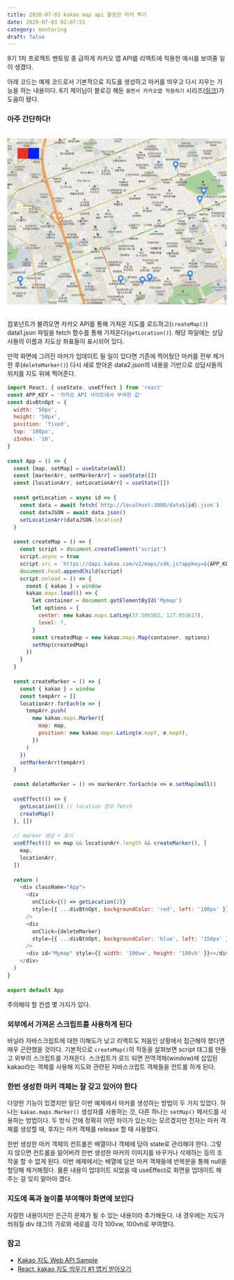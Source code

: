 ```yaml
---
title: 2020-07-03 kakao map api 활용한 마커 찍기
date: 2020-07-03 02:07:51
category: mentoring
draft: false
---
```


9기 1차 프로젝트 멘토링 중 급하게 카카오 맵 API를 리액트에 적용한 예시를 보여줄 일이 생겼다.

아래 코드는 예제 코드로서 기본적으로 지도를 생성하고 마커를 띄우고 다시 지우는 기능을 하는 내용이다. 6기 제이님이 블로깅 해둔 `울면서 카카오맵 적용하기` 시리즈([링크](https://velog.io/@bearsjelly/React-kakao-%EC%A7%80%EB%8F%84-%EB%9D%84%EC%9A%B0%EA%B8%B0-1-%EC%95%B1%ED%82%A4-%EB%B0%9B%EC%95%84%EC%98%A4%EA%B8%B0))가 도움이 됐다.

### 아주 간단하다!

<br>

<div><img src="./images/070301.png" /></div>

<br>

컴포넌트가 불려오면 카카오 API를 통해 가져온 지도를 로드하고(`createMap()`) data1.json 파일을 fetch 함수를 통해 가져온다(`getLocation()`). 해당 파일에는 상담사들의 이름과 지도상 좌표들이 표시되어 있다.

만약 화면에 그려진 마커가 업데이트 될 일이 있다면 기존에 찍어뒀던 마커를 전부 제거한 후(`deleteMarker()`) 다시 새로 받아온 data2.json의 내용을 기반으로 상담사들의 위치를 지도 위에 찍어준다.

```js
import React, { useState, useEffect } from 'react'
const APP_KEY = '카카오 API 사이트에서 부여한 값'
const divBtnOpt = {
  width: '50px',
  height: '50px',
  position: 'fixed',
  top: '100px',
  zIndex: '10',
}

const App = () => {
  const [map, setMap] = useState(null)
  const [markerArr, setMarkerArr] = useState([])
  const [locationArr, setLocationArr] = useState([])

  const getLocation = async id => {
    const data = await fetch(`http://localhost:3000/data${id}.json`)
    const dataJSON = await data.json()
    setLocationArr(dataJSON.location)
  }

  const createMap = () => {
    const script = document.createElement('script')
    script.async = true
    script.src = `https://dapi.kakao.com/v2/maps/sdk.js?appkey=${APP_KEY}&autoload=false`
    document.head.appendChild(script)
    script.onload = () => {
      const { kakao } = window
      kakao.maps.load(() => {
        let container = document.getElementById('Mymap')
        let options = {
          center: new kakao.maps.LatLng(37.506502, 127.053617),
          level: 7,
        }
        const createdMap = new kakao.maps.Map(container, options)
        setMap(createdMap)
      })
    }
  }

  const createMarker = () => {
    const { kakao } = window
    const tempArr = []
    locationArr.forEach(e => {
      tempArr.push(
        new kakao.maps.Marker({
          map: map,
          position: new kakao.maps.LatLng(e.mapY, e.mapX),
        })
      )
    })
    setMarkerArr(tempArr)
  }

  const deleteMarker = () => markerArr.forEach(e => e.setMap(null))

  useEffect(() => {
    getLocation(1) // location 정보 fetch
    createMap()
  }, [])

  // marker 생성 + 표시
  useEffect(() => map && locationArr.length && createMarker(), [
    map,
    locationArr,
  ])

  return (
    <div className="App">
      <div
        onClick={() => getLocation(2)}
        style={{ ...divBtnOpt, backgroundColor: 'red', left: '100px' }}
      />
      <div
        onClick={deleteMarker}
        style={{ ...divBtnOpt, backgroundColor: 'blue', left: '150px' }}
      />
      <div id="Mymap" style={{ width: '100vw', height: '100vh' }}></div>
    </div>
  )
}

export default App
```

주의해야 할 컨셉 몇 가지가 있다.

### 외부에서 가져온 스크립트를 사용하게 된다

바닐라 자바스크립트에 대한 이해도가 낮고 리액트도 처음인 상황에서 접근해야 했다면 매우 곤란했을 것이다. 기본적으로 `createMap()`의 작동을 살펴보면 script 태그를 만들고 외부의 스크립트를 가져온다. 스크립트가 로드 되면 전역객체(window)에 삽입된 kakao라는 객체를 사용해 지도와 관련된 자바스크립트 객체들을 컨트롤 하게 된다.

### 한번 생성한 마커 객체는 잘 갖고 있어야 한다

다양한 기능이 있겠지만 일단 이번 예제에서 마커를 생성하는 방법이 두 가지 있었다. 하나는 `kakao.maps.Marker()` 생성자를 사용하는 것, 다른 하나는 `setMap()` 메서드를 사용하는 방법이다. 두 방식 간에 정확히 어떤 차이가 있는지는 모르겠지만 전자는 마커 객체를 생성할 때, 후자는 마커 객체를 release 할 때 사용했다.

한번 생성한 마커 객체의 컨트롤은 배열이나 객체에 담아 state로 관리해야 한다. 그렇지 않으면 컨트롤을 잃어버려 한번 생성한 마커의 이미지를 바꾸거나 삭제하는 등의 조작을 할 수 없게 된다. 이번 예제에서는 배열에 담은 마커 객체들에 반복문을 통해 null을 할당해 제거해줬다. 물론 내용이 업데이트 되었을 때 useEffect로 화면을 업데이트 해주는 걸 잊지 말아야 겠다.

### 지도에 폭과 높이를 부여해야 화면에 보인다

자잘한 내용이지만 은근히 문제가 될 수 있는 내용이라 추가해둔다. 내 경우에는 지도가 씌워질 div 태그의 가로와 세로를 각각 100vw, 100vh로 부여했다.

### 참고

- [Kakao 지도 Web API Sample](https://apis.map.kakao.com/web/sample/)
- [React, kakao 지도 띄우기 #1 앱키 받아오기](https://velog.io/@bearsjelly/React-kakao-%EC%A7%80%EB%8F%84-%EB%9D%84%EC%9A%B0%EA%B8%B0-1-%EC%95%B1%ED%82%A4-%EB%B0%9B%EC%95%84%EC%98%A4%EA%B8%B0)
